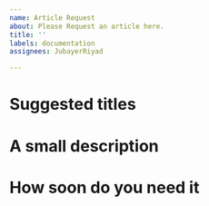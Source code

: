 ```yaml
---
name: Article Request
about: Please Request an article here.
title: ''
labels: documentation
assignees: JubayerRiyad

---
```


# Suggested titles

# A small description

# How soon do you need it
